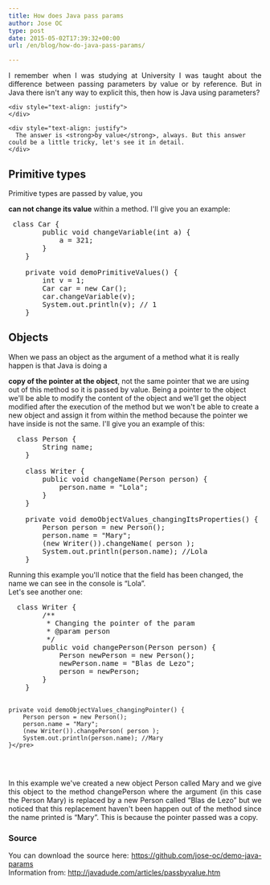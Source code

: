 ```yaml
---
title: How does Java pass params
author: Jose OC
type: post
date: 2015-05-02T17:39:32+00:00
url: /en/blog/how-do-java-pass-params/

---
```

<div>
  <div>
    <div style="text-align: justify">
      I remember when I was studying at University I was taught about the difference between passing parameters by value or by reference. But in Java there isn't any way to explicit this, then how is Java using parameters?
    </div>
    
    <div style="text-align: justify">
    </div>
    
    <div style="text-align: justify">
      The answer is <strong>by value</strong>, always. But this answer could be a little tricky, let's see it in detail.
    </div>
  </div>
  
  <h2>
    Primitive types
  </h2> Primitive types are passed by value, you 
  
  <strong>can not change its value</strong> within a method. I'll give you an example: 
  
  <pre class="lang:java decode:true" title="primitive types"> class Car {
        public void changeVariable(int a) {
            a = 321;
        }
    }

    private void demoPrimitiveValues() {
        int v = 1;
        Car car = new Car();
        car.changeVariable(v);
        System.out.println(v); // 1
    }</pre>
  
  <h2>
    Objects
  </h2> When we pass an object as the argument of a method what it is really happen is that Java is doing a 
  
  <strong>copy of the pointer at the object</strong>, not the same pointer that we are using out of this method so it is passed by value. Being a pointer to the object we'll be able to modify the content of the object and we'll get the object modified after the execution of the method but we won't be able to create a new object and assign it from within the method because the pointer we have inside is not the same. I'll give you an example of this: 
  
  <pre class="lang:java decode:true" title="Changing properties of an object param">  class Person {
        String name;
    }

    class Writer {
        public void changeName(Person person) {
            person.name = "Lola";
        }
    }

    private void demoObjectValues_changingItsProperties() {
        Person person = new Person();
        person.name = "Mary";
        (new Writer()).changeName( person );
        System.out.println(person.name); //Lola
    }</pre> Running this example you'll notice that the field has been changed, the name we can see in the console is &#8220;Lola&#8221;.
</div>

<div>
  <div style="text-align: justify">
    Let's see another one:
  </div>
  
  <div style="text-align: justify">
    <pre class="lang:java decode:true " title="Changing the pointer to an object">  class Writer {      
        /**
         * Changing the pointer of the param
         * @param person
         */
        public void changePerson(Person person) {
            Person newPerson = new Person();
            newPerson.name = "Blas de Lezo";
            person = newPerson;
        }
    }

    private void demoObjectValues_changingPointer() {
        Person person = new Person();
        person.name = "Mary";
        (new Writer()).changePerson( person );
        System.out.println(person.name); //Mary
    }</pre>
  </div>
  
  <div style="text-align: justify">
    In this example we've created a new object Person called Mary and we give this object to the method changePerson where the argument (in this case the Person Mary) is replaced by a new Person called &#8220;Blas de Lezo&#8221; but we noticed that this replacement haven't been happen out of the method since the name printed is &#8220;Mary&#8221;. This is because the pointer passed was a copy.
  </div>
  
  <div style="text-align: justify">
  </div>
  
  <div style="text-align: justify">
  </div>
  
  <h3 style="text-align: justify">
    Source
  </h3>
  
  <div style="text-align: justify">
    You can download the source here: <a href="https://github.com/jose-oc/demo-java-params">https://github.com/jose-oc/demo-java-params</a>
  </div>
  
  <div style="text-align: justify">
  </div>
  
  <div style="text-align: justify">
    Information from: <a href="http://javadude.com/articles/passbyvalue.htm" target="_blank">http://javadude.com/articles/passbyvalue.htm</a>
  </div>
</div>